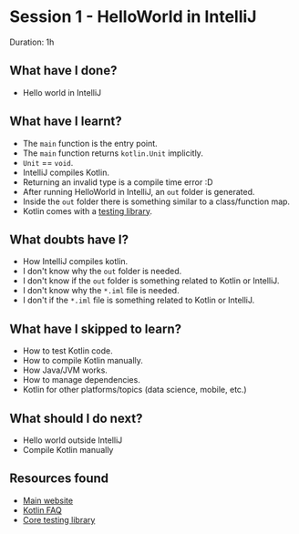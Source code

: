 # Session 1 - HelloWorld in IntelliJ

Duration: 1h

## What have I done?

- Hello world in IntelliJ

## What have I learnt?

- The `main` function is the entry point.
- The `main` function returns `kotlin.Unit` implicitly.
- `Unit` == `void`.
- IntelliJ compiles Kotlin.
- Returning an invalid type is a compile time error :D
- After running HelloWorld in IntelliJ, an `out` folder is generated.
- Inside the `out` folder there is something similar to a class/function map.
- Kotlin comes with a [testing library](https://kotlinlang.org/api/latest/kotlin.test/). 

## What doubts have I?

- How IntelliJ compiles kotlin.
- I don't know why the `out` folder is needed.
- I don't know if the `out` folder is something related to Kotlin or IntelliJ.
- I don't know why the `*.iml` file is needed.
- I don't if the `*.iml` file is something related to Kotlin or IntelliJ.

## What have I skipped to learn?

- How to test Kotlin code.
- How to compile Kotlin manually.
- How Java/JVM works.
- How to manage dependencies.
- Kotlin for other platforms/topics (data science, mobile, etc.)

## What should I do next?

- Hello world outside IntelliJ
- Compile Kotlin manually

## Resources found

- [Main website](https://kotlinlang.org/)
- [Kotlin FAQ](https://kotlinlang.org/docs/reference/faq.html)
- [Core testing library](https://kotlinlang.org/api/latest/kotlin.test/)